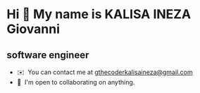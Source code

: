# Hi 👋 My name is KALISA INEZA Giovanni

## software engineer


- ✉️  You can contact me at [gthecoderkalisaineza@gmail.com](mailto:gthecoderkalisaineza@gmail.com)
- 🤝  I'm open to collaborating on anything.

